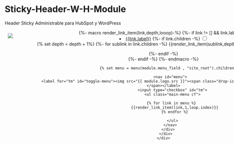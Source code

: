 # Sticky-Header-W-H-Module
Header Sticky Administrable para HubSpot y WordPress
<header class="header">
    <div class="container">
      <div class="columns">
        <div class="column is-3">
          <div class="header__desktop__logo">
            <a href="https://compstak.com/"><img src="{{ module.logo.src }}"></a>
          </div>
        </div>
        <div class="column">
          {%- macro render_link_item(link,depth,looop)-%}
          {%- if link != [] && link.label -%}
          <li class="menu-item menu-depth-{{depth}}{% if link.activeBranch %} active-branch{% endif %}{% if link.activeNode %} active{% endif %}">
            <a href="{{link.url if link.url else '#'}}">{{link.label}}</a>
            {%- if link.children -%}
            <label title="Toggle Drop-down" class="drop-icon" for="sm{{looop}}_{{depth}}"><i class="fas fa-angle-down"></i></label>
            <input type="checkbox" id="sm{{looop}}_{{depth}}">
            <ul class="sub-menu">
              {% set depth = depth + 1%}
              {%- for sublink in link.children -%}
              {{render_link_item(sublink,depth,loop.index)}}
              {%- endfor -%}
            </ul>
            {%- endif -%}
          </li>
          {%- endif -%}
          {%- endmacro -%}
  
          {% set menu = menu(module.menu_field , "site_root").children %}
  
          <nav id="menu">
            <label for="tm" id="toggle-menu"><img src="{{ module.logo.src }}"><span class="drop-icon"><i class="fas fa-bars"></i></span></label>
            <input type="checkbox" id="tm">
            <ul class="main-menu cf">
  
              {% for link in menu %}   
              {{render_link_item(link,1,loop.index)}}
              {% endfor %}
  
            </ul>
          </nav>
        </div>
      </div>
    </div>
  </header>

  <style>
      .header {
  transition: all 0.3s;
}
header{
  background-color: transparent;
  position: fixed;
  width: 100%;
  z-index: 1;
}
.header__desktop__logo img{
  max-width: 150px;
  padding: 10px;
}
#menu ul {
  margin: 0;
  padding: 0;
  font-family: 'gothambook';
}

#menu .main-menu {
  display: none;
}
#menu li.active-branch> a, #menu li.active>a{
  text-transform: uppercase;
}
#tm:checked + .main-menu {
  display: block;
}

#menu input[type="checkbox"], 
#menu ul span.drop-icon {
  display: none;
}

#menu li, 
#toggle-menu, 
#menu .sub-menu {

}

#menu li, 
#toggle-menu {
}
#menu li a{
  color: #fff;
  text-decoration: none;
  font-size: 14px;
  text-transform: uppercase;
}
#menu .sub-menu li a{
  color: #fff;
  padding: 0.9em 1em 0.3em;
  line-height: 22px;
}
#menu .sub-menu li a:hover{
  color: #4290F7;
}
#menu .sub-menu {
  background-color: #283040;
  border: 1px solid #ededed;
  margin: 0 1em;
  border-radius: 2px;
}

#menu .sub-menu li:last-child {
  border-width: 0;
}

#menu li, 
#toggle-menu, 
#menu a {
  position: relative;
  display: block;
  color: white;
}

#menu {
  background-color: transparent;
  width: 100%;
  display: flex;
  justify-content: flex-end;
  line-height: 2em;
}

#toggle-menu {
}

#toggle-menu, 
#menu a {
  padding: 1em 1.2em 0.7em;
}

#menu a {
  transition: all .125s ease-in-out;
  -webkit-transition: all .125s ease-in-out;
}

#menu a:hover {
  color: #4290F7;
}
#menu a:hover > .drop-icon i{
  color: #4290F7;
}

#menu .sub-menu {
  display: none;
}

#menu input[type="checkbox"]:checked + .sub-menu {
  display: block;
}

#menu .sub-menu a:hover {
  color: #4290F7;
}

#toggle-menu .drop-icon, 
#menu li label.drop-icon {
  position: absolute;
  right: 0;
  top: 0;
}

#menu label.drop-icon, #toggle-menu span.drop-icon {
  padding: 1em;
  font-size: 2em;
  text-align: center;
  color: #fff;
}
#menu li:nth-child(6) a{
  padding: 10px 20px!important;
}
li:nth-child(6) > a{
  border: 1px solid #6CB584;
  background: #6CB584;
  font-size: 12px!important;
  line-height: 14px;
  color: #fff;
  /*padding: 2px 20px 0px!important;*/
  border-radius: 5px;
  margin-top: 14px;
  margin-left: 10px;
}
li:nth-child(6) > a:hover{
  border: 1px solid #409172!important;
  color: #fff!important;
  background: #409172!important;
}

@media only screen and (min-width: 1024px) {
  #menu .main-menu {
    display: block;
  }

  #toggle-menu, 
  #menu label.drop-icon {
    display: none;
  }

  #menu ul span.drop-icon {
    display: inline-block;
  }

  #menu li {
    display: flex;
    align-items: center;
    float: left;
  }
  #menu li.active-branch > a,
  #menu li.active > a {
    color:#4290F7;
  }
  #menu .sub-menu li {
    float: none;
  }

  #menu .sub-menu {
    border-width: 0;
    margin: 0;
    position: absolute;
    top: 100%;
    left: 0;
    width: 12em;
    z-index: 3000;
  }

  #menu .sub-menu, 
  #menu input[type="checkbox"]:checked + .sub-menu {
    display: none;
  }

  #menu .sub-menu li {
    border-width: 0 0 1px;
  }

  #menu .sub-menu .sub-menu {
    top: 0;
    left: 100%;
  }

  #menu .sub-menu .drop-icon {
    position: absolute;
    top: 0;
    right: 0;
    padding: 1em;
  }

  #menu li:hover > input[type="checkbox"] + .sub-menu {
    display: block;
  }
}
@media (max-width: 900px){
  .header__desktop__logo{
    display: none;
  }
}
@media (max-width: 900px){
  .header__desktop__logo{
    display: none;
  }
  #menu{
    display: block;
  }
  #menu .sub-menu{
    background: #054680;
    border: none;
  }
  #menu .sub-menu li a{
    color: #fff;
  }
  .main-menu li label.drop-icon{
    font-size: 1em!important;
  }
  #menu .sub-menu label.drop-icon{
    font-size: 1em;
  }
  #toggle-menu img{
    max-width: 160px;
    width: 100%;
  }
  #toggle-menu span.drop-icon{
    margin-top: -15px;
  }

}
@media (max-width: 435px){
  ul.cf{
    padding-bottom: 60px!important;
  }
}
  </style>

  <script>

$(document).ready(function () {

//   header_color_static = $('.header').data('color-static');
//   header_color_fixed = $('.header').data('color-fixed');
header_color_static = '#fff0';
header_color_fixed = '#32394B';

updateColorHeader();
$(window).bind('scroll', function () {
  updateColorHeader();
});
});

function updateColorHeader() {
if ($(window).scrollTop() > 40) {
  $('.header').css("background-color", header_color_fixed);
  //     $('.header').css("height", "80px");
  $('.header').css("box-shadow", "0 2px 4px 0 rgba(0,0,0,.13)");
}
else {
  $('.header').css("background-color", header_color_static);
  //     $('.header').css("height", "85px");
  $('.header').css("box-shadow", "none");
}
}
  </script>
